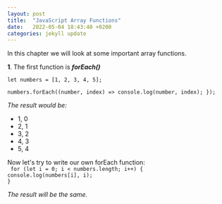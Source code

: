 ```yaml
---
layout: post
title:  "JavaScript Array Functions"
date:   2022-05-04 18:43:40 +0200
categories: jekyll update
---
```


In this chapter we will look at some important array functions.

**1**. The first function is ***forEach()***

``let numbers = [1, 2, 3, 4, 5];``

  ``numbers.forEach((number, index) => console.log(number, index); });``

*The result would be:*
- 1, 0
- 2, 1
- 3, 2
- 4, 3
- 5, 4

Now let's try to write our own forEach function:
<br>
`` for (let i = 0; i < numbers.length; i++) {``
<br>
``console.log(numbers[i], i);``
<br>
``}``

*The result will be the same.*